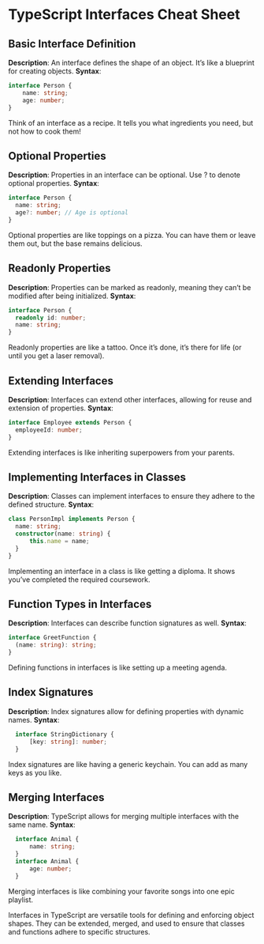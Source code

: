 # TypeScript Interfaces Cheat Sheet

## Basic Interface Definition
**Description**: An interface defines the shape of an object. It’s like a blueprint for creating objects. 
**Syntax**:
  ```typescript
  interface Person {
      name: string;
      age: number;
  }
  ```
Think of an interface as a recipe. It tells you what ingredients you need, but not how to cook them!

## Optional Properties
**Description**: Properties in an interface can be optional. Use ? to denote optional properties.
**Syntax**:
  ```typescript
  interface Person {
    name: string;
    age?: number; // Age is optional
  }
  ```
Optional properties are like toppings on a pizza. You can have them or leave them out, but the base remains delicious.

## Readonly Properties
**Description**: Properties can be marked as readonly, meaning they can’t be modified after being initialized.
**Syntax**:
  ```typescript
  interface Person {
    readonly id: number;
    name: string;
  }
  ```
Readonly properties are like a tattoo. Once it’s done, it’s there for life (or until you get a laser removal).

## Extending Interfaces
**Description**: Interfaces can extend other interfaces, allowing for reuse and extension of properties.
**Syntax**:
  ```typescript
  interface Employee extends Person {
    employeeId: number;
  }
  ```
Extending interfaces is like inheriting superpowers from your parents.

## Implementing Interfaces in Classes
**Description**: Classes can implement interfaces to ensure they adhere to the defined structure.
**Syntax**:
  ```typescript
  class PersonImpl implements Person {
    name: string;
    constructor(name: string) {
        this.name = name;
    }
  }
  ```
Implementing an interface in a class is like getting a diploma. It shows you’ve completed the required coursework.

## Function Types in Interfaces
**Description**: Interfaces can describe function signatures as well.
**Syntax**:
  ```typescript
  interface GreetFunction {
    (name: string): string;
  }
  ```
Defining functions in interfaces is like setting up a meeting agenda.

## Index Signatures
**Description**: Index signatures allow for defining properties with dynamic names.
**Syntax**:
  ```typescript
    interface StringDictionary {
        [key: string]: number;
    }
  ```
Index signatures are like having a generic keychain. You can add as many keys as you like.

## Merging Interfaces
**Description**: TypeScript allows for merging multiple interfaces with the same name.
**Syntax**:
  ```typescript
    interface Animal {
        name: string;
    }
    interface Animal {
        age: number;
    }
  ```
Merging interfaces is like combining your favorite songs into one epic playlist. 

Interfaces in TypeScript are versatile tools for defining and enforcing object shapes. They can be extended, merged, and used to ensure that classes and functions adhere to specific structures.
